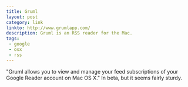 ```yaml
---
title: Gruml
layout: post
category: link
linkto: http://www.grumlapp.com/
description: Gruml is an RSS reader for the Mac.
tags:
 - google
 - osx
 - rss
---
```

"Gruml allows you to view and manage your feed subscriptions of your Google Reader account on Mac OS X." In beta, but it seems fairly sturdy.